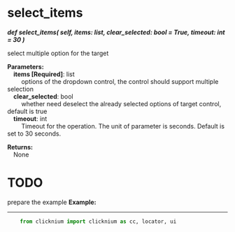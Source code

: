 # select_items
***def select_items(
        self,
        items: list,
        clear_selected: bool = True,
        timeout: int = 30
    )***  

select multiple option for the target  

**Parameters:**  
    &emsp;**items [Required]**: list  
        &emsp;&emsp; options of the dropdown control, the control should support multiple selection  
    &emsp;**clear_selected**: bool  
        &emsp;&emsp; whether need deselect the already selected options of target control, default is true    
    &emsp;**timeout**: int  
        &emsp;&emsp; Timeout for the operation. The unit of parameter is seconds. Default is set to 30 seconds.   

**Returns:**  
    &emsp;None

# TODO 
prepare the example
**Example:**
***
```python
    from clicknium import clicknium as cc, locator, ui

```